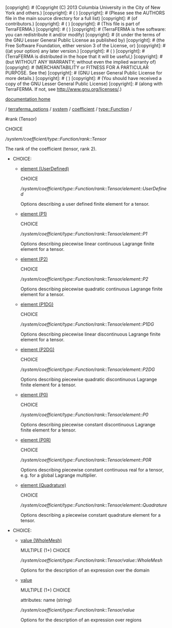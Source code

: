 [copyright]: # (Copyright (C) 2013 Columbia University in the City of New York and others.)
[copyright]: # ( )
[copyright]: # (Please see the AUTHORS file in the main source directory for a full list)
[copyright]: # (of contributors.)
[copyright]: # ( )
[copyright]: # (This file is part of TerraFERMA.)
[copyright]: # ( )
[copyright]: # (TerraFERMA is free software: you can redistribute it and/or modify)
[copyright]: # (it under the terms of the GNU Lesser General Public License as published by)
[copyright]: # (the Free Software Foundation, either version 3 of the License, or)
[copyright]: # ((at your option) any later version.)
[copyright]: # ( )
[copyright]: # (TerraFERMA is distributed in the hope that it will be useful,)
[copyright]: # (but WITHOUT ANY WARRANTY; without even the implied warranty of)
[copyright]: # (MERCHANTABILITY or FITNESS FOR A PARTICULAR PURPOSE. See the)
[copyright]: # (GNU Lesser General Public License for more details.)
[copyright]: # ( )
[copyright]: # (You should have received a copy of the GNU Lesser General Public License)
[copyright]: # (along with TerraFERMA. If not, see <http://www.gnu.org/licenses/>.)

[documentation home](Documentation)

/ [terraferma_options](../../../../terraferma_options.md) / [system](../../../system.md) / [coefficient](../../coefficient.md) / [type::Function](../type__Function.md) /

#rank (Tensor)

CHOICE 

*/system/coefficient/type::Function/rank::Tensor*

The rank of the coefficient (tensor, rank 2).

* CHOICE:
    * [element (UserDefined)](rank__Tensor/element__UserDefined.md "child")

        CHOICE 

        */system/coefficient/type::Function/rank::Tensor/element::UserDefined*

        Options describing a user defined finite element for a tensor.

    * [element (P1)](rank__Tensor/element__P1.md "child")

        CHOICE 

        */system/coefficient/type::Function/rank::Tensor/element::P1*

        Options describing piecewise linear continuous Lagrange finite element for a tensor.

    * [element (P2)](rank__Tensor/element__P2.md "child")

        CHOICE 

        */system/coefficient/type::Function/rank::Tensor/element::P2*

        Options describing piecewise quadratic continuous Lagrange finite element for a tensor.

    * [element (P1DG)](rank__Tensor/element__P1DG.md "child")

        CHOICE 

        */system/coefficient/type::Function/rank::Tensor/element::P1DG*

        Options describing piecewise linear discontinuous Lagrange finite element for a tensor.

    * [element (P2DG)](rank__Tensor/element__P2DG.md "child")

        CHOICE 

        */system/coefficient/type::Function/rank::Tensor/element::P2DG*

        Options describing piecewise quadratic discontinuous Lagrange finite element for a tensor.

    * [element (P0)](rank__Tensor/element__P0.md "child")

        CHOICE 

        */system/coefficient/type::Function/rank::Tensor/element::P0*

        Options describing piecewise constant discontinuous Lagrange finite element for a tensor.

    * [element (P0R)](rank__Tensor/element__P0R.md "child")

        CHOICE 

        */system/coefficient/type::Function/rank::Tensor/element::P0R*

        Options describing piecewise constant continuous real for a tensor, e.g. for a global Lagrange multiplier.

    * [element (Quadrature)](rank__Tensor/element__Quadrature.md "child")

        CHOICE 

        */system/coefficient/type::Function/rank::Tensor/element::Quadrature*

        Options describing a piecewise constant quadrature element for a tensor.

* CHOICE:
    * [value (WholeMesh)](rank__Tensor/value__WholeMesh.md "child")

        MULTIPLE (1+) CHOICE 

        */system/coefficient/type::Function/rank::Tensor/value::WholeMesh*

        Options for the description of an expression over the domain

    * [value](rank__Tensor/value.md "child")

        MULTIPLE (1+) CHOICE 

        attributes: name (string) 

        */system/coefficient/type::Function/rank::Tensor/value*

        Options for the description of an expression over regions

[autogenerated]: # (This file was automatically generated from the schema file:/home/cwilson/repos/github/TerraFERMA/TerraFERMA/buckettools/schemas/function.rng.)


